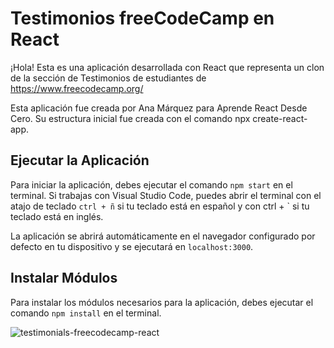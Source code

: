 #  Testimonios freeCodeCamp en React
¡Hola! Esta es una aplicación desarrollada con React que representa un clon de la sección de Testimonios de estudiantes de https://www.freecodecamp.org/

Esta aplicación fue creada por Ana Márquez para Aprende React Desde Cero. 
Su estructura inicial fue creada con el comando npx create-react-app.

## Ejecutar la Aplicación
Para iniciar la aplicación, debes ejecutar el comando `npm start` en el terminal. Si trabajas con Visual Studio Code, puedes abrir el terminal con el atajo de teclado `ctrl + ñ` si tu teclado está en español y con ctrl + ` si tu teclado está en inglés.

La aplicación se abrirá automáticamente en el navegador configurado por defecto en tu dispositivo y se ejecutará en `localhost:3000`.

## Instalar Módulos
Para instalar los módulos necesarios para la aplicación, debes ejecutar el comando `npm install` en el terminal.

![testimonials-freecodecamp-react](https://user-images.githubusercontent.com/34110398/159349769-1d5feda5-0ea7-4e5f-ba22-90ce9b80a706.jpg)

